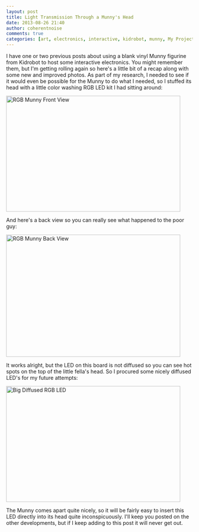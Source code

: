 ```yaml
---
layout: post
title: Light Transmission Through a Munny's Head
date: 2013-08-26 21:40
author: coherentnoise
comments: true
categories: [art, electronics, interactive, kidrobot, munny, My Projects]
---
```

I have one or two previous posts about using a blank vinyl Munny figurine from Kidrobot to host some interactive electronics. You might remember them, but I'm getting rolling again so here's a little bit of a recap along with some new and improved photos. As part of my research, I needed to see if it would even be possible for the Munny to do what I needed, so I stuffed its head with a little color washing RGB LED kit I had sitting around:

<a href="http://squishyrobot.files.wordpress.com/2013/08/dscf0851.jpg"><img class="aligncenter size-full wp-image-722" alt="RGB Munny Front View" src="http://squishyrobot.files.wordpress.com/2013/08/dscf0851.jpg" width="470" height="313" /></a>

And here's a back view so you can really see what happened to the poor guy:

<a href="http://squishyrobot.files.wordpress.com/2013/08/dscf0854.jpg"><img class="aligncenter size-full wp-image-723" alt="RGB Munny Back View" src="http://squishyrobot.files.wordpress.com/2013/08/dscf0854.jpg" width="470" height="330" /></a>

It works alright, but the LED on this board is not diffused so you can see hot spots on the top of the little fella's head. So I procured some nicely diffused LED's for my future attempts:

<a href="http://squishyrobot.files.wordpress.com/2013/08/dscf0871.jpg"><img class="aligncenter size-full wp-image-724" alt="Big Diffused RGB LED" src="http://squishyrobot.files.wordpress.com/2013/08/dscf0871.jpg" width="470" height="313" /></a>

The Munny comes apart quite nicely, so it will be fairly easy to insert this LED directly into its head quite inconspicuously. I'll keep you posted on the other developments, but if I keep adding to this post it will never get out.
